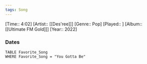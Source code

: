 ```yaml
---
tags: Song  
---
```

[Time:: 4:02]
[Artist:: [[Des'ree]]]
[Genre:: Pop]
[Played:: ]
[Album:: [[Ultimate FM Gold]]]
[Year:: 2022]
### Dates
````dataview
TABLE Favorite_Song
WHERE Favorite_Song = "You Gotta Be"
````